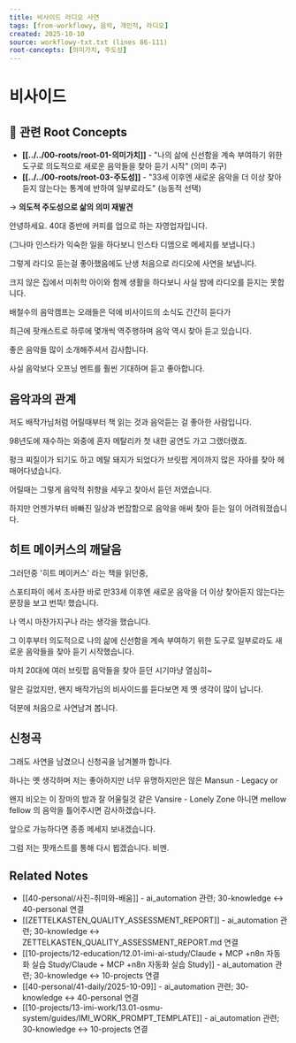 ```yaml
---
title: 비사이드 라디오 사연
tags: [from-workflowy, 음악, 개인적, 라디오]
created: 2025-10-10
source: workflowy-txt.txt (lines 86-111)
root-concepts: [의미가치, 주도성]
---
```


# 비사이드

## 🌳 관련 Root Concepts

- **[[../../00-roots/root-01-의미가치]]** - "나의 삶에 신선함을 계속 부여하기 위한 도구로 의도적으로 새로운 음악들을 찾아 듣기 시작" (의미 추구)
- **[[../../00-roots/root-03-주도성]]** - "33세 이후엔 새로운 음악을 더 이상 찾아듣지 않는다는 통계에 반하여 일부로라도" (능동적 선택)

→ **의도적 주도성으로 삶의 의미 재발견**

안녕하세요. 40대 중반에 커피를 업으로 하는 자영업자입니다.

(그나마 인스타가 익숙한 일을 하다보니 인스타 디엠으로 메세지를 보냅니다.)

그렇게 라디오 듣는걸 좋아했음에도 난생 처음으로 라디오에 사연을 보냅니다.

크지 않은 집에서 미취학 아이와 함께 생활을 하다보니 사실 밤에 라디오를 듣지는 못합니다.

배철수의 음악캠프는 오래들은 덕에 비사이드의 소식도 간간히 듣다가

최근에 팟캐스트로 하루에 몇개씩 역주행하며 음악 역시 찾아 듣고 있습니다.

좋은 음악들 많이 소개해주셔서 감사합니다.

사실 음악보다 오프닝 멘트를 훨씬 기대하며 듣고 좋아합니다.

## 음악과의 관계

저도 배작가님처럼 어릴때부터 책 읽는 것과 음악듣는 걸 좋아한 사람입니다.

98년도에 재수하는 와중에 혼자 메탈리카 첫 내한 공연도 가고 그랬더랬죠.

펑크 찌질이가 되기도 하고 메탈 돼지가 되었다가 브릿팝 게이까지 많은 자아를 찾아 헤매어다녔습니다.

어릴때는 그렇게 음악적 취향을 세우고 찾아서 듣던 저였습니다.

하지만 언젠가부터 바빠진 일상과 번잡함으로 음악을 애써 찾아 듣는 일이 어려워졌습니다.

## 히트 메이커스의 깨달음

그러던중 '히트 메이커스' 라는 책을 읽던중,

스포티파이 에서 조사한 바로 만33세 이후엔 새로운 음악을 더 이상 찾아듣지 않는다는 문장을 보고 번뜩! 했습니다.

나 역시 마찬가지구나 라는 생각을 했습니다.

그 이후부터 의도적으로 나의 삶에 신선함을 계속 부여하기 위한 도구로 일부로라도 새로운 음악들을 찾아 듣기 시작했습니다.

마치 20대에 여러 브릿팝 음악들을 찾아 듣던 시기마냥 열심히~

말은 길었지만, 왠지 배작가님의 비사이드를 듣다보면 제 옛 생각이 많이 납니다.

덕분에 처음으로 사연남겨 봅니다.

## 신청곡

그래도 사연을 남겼으니 신청곡을 남겨볼까 합니다.

하나는 옛 생각하며 저는 좋아하지만 너무 유명하지만은 않은 Mansun - Legacy or

왠지 비오는 이 장마의 밤과 잘 어울릴것 같은 Vansire - Lonely Zone 아니면 mellow fellow 의 음악을 틀어주시면 감사하겠습니다.

앞으로 가능하다면 종종 메세지 보내겠습니다.

그럼 저는 팟캐스트를 통해 다시 뵙겠습니다. 비멘.

## Related Notes

- [[40-personal/사진-취미와-배움]] - ai_automation 관련; 30-knowledge ↔ 40-personal 연결
- [[ZETTELKASTEN_QUALITY_ASSESSMENT_REPORT]] - ai_automation 관련; 30-knowledge ↔ ZETTELKASTEN_QUALITY_ASSESSMENT_REPORT.md 연결
- [[10-projects/12-education/12.01-imi-ai-study/Claude + MCP +n8n 자동화 실습 Study/Claude + MCP +n8n 자동화 실습 Study]] - ai_automation 관련; 30-knowledge ↔ 10-projects 연결
- [[40-personal/41-daily/2025-10-09]] - ai_automation 관련; 30-knowledge ↔ 40-personal 연결
- [[10-projects/13-imi-work/13.01-osmu-system/guides/IMI_WORK_PROMPT_TEMPLATE]] - ai_automation 관련; 30-knowledge ↔ 10-projects 연결
